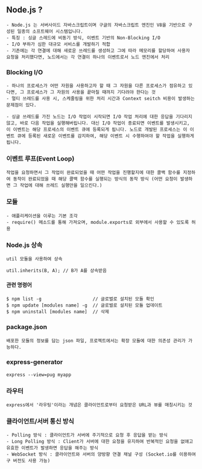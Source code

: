 ## Node.js ?
    - Node.js 는 서버사이드 자바스크립트이며 구글의 자바스크립트 엔진인 V8을 기반으로 구성된 일종의 소프트웨어 시스템입니다.
    - 특징 : 싱글 스레드에 비동기 방식, 이벤트 기반의 Non-Blocking I/O
    - I/O 부하가 심한 대규모 서비스를 개발하기 적합
    - 기존에는 각 연결에 대해 새로운 쓰레드를 생성하고 그에 따라 메모리를 할당하여 사용자 요청을 처리했다면, 노드에서는 각 연결이 하나의 이벤트로서 노드 엔진에서 처리

###  Blocking I/O
    - 하나의 프로세스가 어떤 자원을 사용하고자 할 때 그 자원을 다른 프로세스가 점유하고 있다면, 그 프로세스가 그 자원의 사용을 끝마칠 때까지 기다려야 한다는 것
    - 멀티 쓰레드를 사용 시, 스케줄링을 위한 처리 시간과 Context seitch 비용이 발생하는 문제점이 있다.

    - 싱글 쓰레드를 가진 노드는 I/O 작업이 시작되면 I/O 작업 처리에 대한 응답을 기다리지 않고, 바로 다음 작업을 실행해버립니다. 대신 I/O 작업이 종료되면 이벤트를 발생시키고, 이 이벤트는 해당 프로세스의 이벤트 큐에 등록되게 됩니다. 노드로 개발된 프로세스는 이 이벤트 큐에 등록된 새로운 이벤트를 감지하여, 해당 이벤트 시 수행하여야 할 작업을 실행하게 됩니다. 

### 이벤트 루프(Event Loop)
    작업을 요청하면서 그 작업이 완료되었을 때 어떤 작업을 진행할지에 대한 콜백 함수를 지정하여 동작이 완료되었을 때 해당 콜백 함수를 실행되는 방식의 동작 방식 (어떤 요청이 발생하면 그 작업에 대해 쓰레드 실행만을 일으킨다.)

### 모듈
    - 애플리케이션을 이루는 기본 조각
    - require() 메소드를 통해 가져오며, module.exports로 외부에서 사용할 수 있도록 허용

### Node.js 상속
    util 모듈을 사용하여 상속
```
util.inherits(B, A); // B가 A를 상속받음
```

#### 관련 명령어
```
$ npm list -g                   // 글로벌로 설치된 모듈 확인
$ npm update [modules name] -g  // 글로벌로 설치된 모듈 업데이트 
$ npm uninstall [modules name]  // 삭제
```

### package.json
    배포한 모듈의 정보를 담는 json 파일, 프로젝트에서는 확장 모듈에 대한 의존성 관리가 가능하다.

### express-generator
```
express --view=pug myapp
```

### 라우터
    express에서 '라우팅'이라는 개념은 클라이언트로부터 요청받은 URL과 뷰를 매칭시키는 것

### 클라이언트/서버 통신 방식
    - Polling 방식 : 클라이언트가 서버에 주기적으로 요청 후 응답을 받는 방식
    - Long Polling 방식 : Client가 서버에 대한 요청을 유지하여 반복적인 요청을 없애고 유효한 이벤트가 발생하면 응답을 해주는 방식
    - WebSocket 방식 : 클라이언트와 서버의 양방향 연결 채널 구성 (Socket.io를 이용하여 구 버전도 사용 가능)
